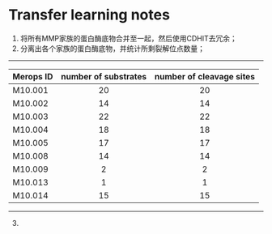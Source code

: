 # Transfer learning notes
1. 将所有MMP家族的蛋白酶底物合并至一起，然后使用CDHIT去冗余；
2. 分离出各个家族的蛋白酶底物，并统计所剩裂解位点数量；
---
Merops ID | number of substrates | number of cleavage sites
----------|:--------------------:|:-----------------------:
M10.001 | 20 | 20
M10.002 | 14 | 14
M10.003 | 22 | 22
M10.004 | 18 | 18
M10.005 | 17 | 17
M10.008 | 14 | 14
M10.009 | 2 | 2
M10.013 | 1 | 1
M10.014 | 15 | 15
---
3. 
